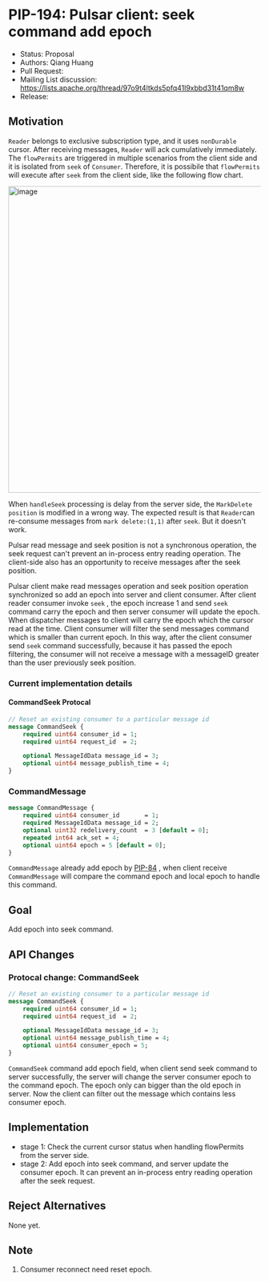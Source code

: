 # PIP-194: Pulsar client: seek command add epoch

- Status: Proposal
- Authors: Qiang Huang
- Pull Request:
- Mailing List discussion: https://lists.apache.org/thread/97o9t4ltkds5pfq41l9xbbd31t41qm8w
- Release:

## Motivation
`Reader` belongs to exclusive subscription type, and it uses `nonDurable` cursor. After receiving messages, `Reader` will ack cumulatively immediately.
The `flowPermits` are triggered in multiple scenarios from the client side and it is isolated from `seek` of `Consumer`. Therefore, it is possibile that `flowPermits` will execute after `seek` from the client side, like the following flow chart.

<img width="613" alt="image" src="https://user-images.githubusercontent.com/4970972/178506611-b02a1127-c8d8-40df-be61-7645deb5f48e.png">

When `handleSeek` processing is delay from the server side, the `MarkDelete position` is modified in a wrong way.
The expected result is that `Reader`can re-consume messages from `mark delete:(1,1)` after `seek`. But it doesn't work.

Pulsar read message and seek position is not a synchronous operation, the seek request can't prevent an in-process entry reading operation. The client-side also has an opportunity to receive messages after the seek position.

Pulsar client make read messages operation and seek position operation synchronized so add an epoch into server and client consumer.  After client reader consumer invoke `seek` , the epoch increase 1 and send `seek`  command carry the epoch and then server consumer will update the epoch. When dispatcher messages to client will carry the epoch which the cursor read at the time. Client consumer will filter the send messages command which is smaller than current epoch.
In this way, after the client consumer send `seek` command successfully, because it has passed the epoch filtering, the consumer will not receive a message with a messageID greater than the user previously seek position.


### Current implementation details
#### CommandSeek Protocal
```proto
// Reset an existing consumer to a particular message id
message CommandSeek {
    required uint64 consumer_id = 1;
    required uint64 request_id  = 2;

    optional MessageIdData message_id = 3;
    optional uint64 message_publish_time = 4;
}
```
### CommandMessage
```proto
message CommandMessage {
    required uint64 consumer_id       = 1;
    required MessageIdData message_id = 2;
    optional uint32 redelivery_count  = 3 [default = 0];
    repeated int64 ack_set = 4;
    optional uint64 epoch = 5 [default = 0];
}
```
`CommandMessage` already add epoch by [PIP-84](https://github.com/apache/pulsar/wiki/PIP-84-:-Pulsar-client:-Redeliver-command-add-epoch) , when client receive `CommandMessage` will compare the command epoch and local epoch to handle this command.

## Goal
Add epoch into seek command.

## API Changes
### Protocal change: CommandSeek
```proto
// Reset an existing consumer to a particular message id
message CommandSeek {
    required uint64 consumer_id = 1;
    required uint64 request_id  = 2;

    optional MessageIdData message_id = 3;
    optional uint64 message_publish_time = 4;
    optional uint64 consumer_epoch = 5;
}
```
`CommandSeek` command add epoch field, when client send seek command to server successfully, the server will change the server consumer epoch to the command epoch. The epoch only can bigger than the old epoch in server. Now the client can filter out the message which contains less consumer epoch.

## Implementation
- stage 1: Check the current cursor status when handling flowPermits from the server side.
- stage 2: Add epoch into seek command, and server update the consumer epoch. It can prevent an in-process entry reading operation after the seek request.

## Reject Alternatives
None yet.

## Note
1. Consumer reconnect need reset epoch.
